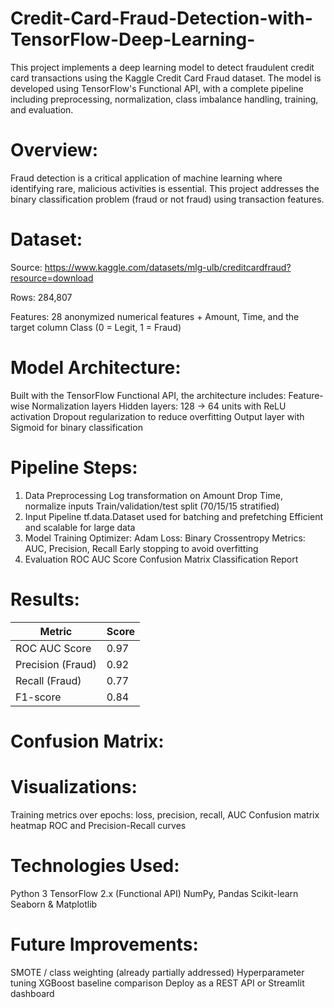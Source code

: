 # Credit-Card-Fraud-Detection-with-TensorFlow-Deep-Learning-
This project implements a deep learning model to detect fraudulent credit card transactions using the Kaggle Credit Card Fraud dataset. The model is developed using TensorFlow's Functional API, with a complete pipeline including preprocessing, normalization, class imbalance handling, training, and evaluation.

# Overview: 
Fraud detection is a critical application of machine learning where identifying rare, malicious activities is essential. This project addresses the binary classification problem (fraud or not fraud) using transaction features.


# Dataset:
Source: https://www.kaggle.com/datasets/mlg-ulb/creditcardfraud?resource=download

Rows: 284,807

Features: 28 anonymized numerical features + Amount, Time, and the target column Class (0 = Legit, 1 = Fraud)

# Model Architecture:
Built with the TensorFlow Functional API, the architecture includes:
  Feature-wise Normalization layers
  Hidden layers: 128 → 64 units with ReLU activation
  Dropout regularization to reduce overfitting
  Output layer with Sigmoid for binary classification


  # Pipeline Steps:

1. Data Preprocessing
    Log transformation on Amount
    Drop Time, normalize inputs
    Train/validation/test split (70/15/15 stratified)
2. Input Pipeline
    tf.data.Dataset used for batching and prefetching
    Efficient and scalable for large data
3. Model Training
    Optimizer: Adam
    Loss: Binary Crossentropy
    Metrics: AUC, Precision, Recall
    Early stopping to avoid overfitting
4. Evaluation
    ROC AUC Score
    Confusion Matrix
    Classification Report

# Results:
| Metric            | Score |
| ----------------- | ----- |
| ROC AUC Score     | 0.97  |
| Precision (Fraud) | 0.92  |
| Recall (Fraud)    | 0.77  |
| F1-score          | 0.84  |

# Confusion Matrix:


# Visualizations:
  Training metrics over epochs: loss, precision, recall, AUC
  Confusion matrix heatmap
  ROC and Precision-Recall curves

# Technologies Used:
  Python 3
  TensorFlow 2.x (Functional API)
  NumPy, Pandas
  Scikit-learn
  Seaborn & Matplotlib

# Future Improvements:
  SMOTE / class weighting (already partially addressed)
  Hyperparameter tuning
  XGBoost baseline comparison
  Deploy as a REST API or Streamlit dashboard

  
